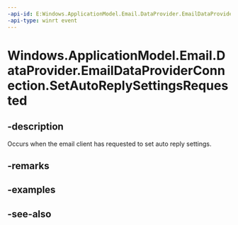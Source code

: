 ----api-id: E:Windows.ApplicationModel.Email.DataProvider.EmailDataProviderConnection.SetAutoReplySettingsRequested
-api-type: winrt event
---<!-- Event syntaxpublic event Windows.Foundation.TypedEventHandler SetAutoReplySettingsRequested<Windows.ApplicationModel.Email.DataProvider.EmailDataProviderConnection,  Windows.ApplicationModel.Email.DataProvider.EmailMailboxSetAutoReplySettingsRequestEventArgs>--># Windows.ApplicationModel.Email.DataProvider.EmailDataProviderConnection.SetAutoReplySettingsRequested## -descriptionOccurs when the email client has requested to set auto reply settings.## -remarks## -examples## -see-also